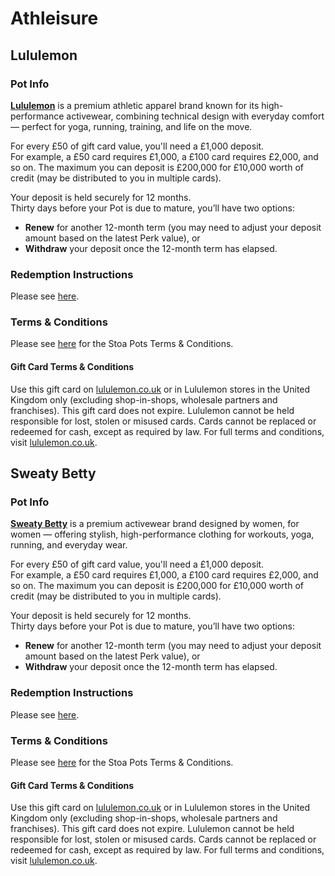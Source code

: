 # Athleisure

## Lululemon

### Pot Info

[**Lululemon**](https://www.lululemon.co.uk) is a premium athletic apparel brand known for its high-performance activewear, combining technical design with everyday comfort — perfect for yoga, running, training, and life on the move.

For every £50 of gift card value, you'll need a £1,000 deposit.\
For example, a £50 card requires £1,000, a £100 card requires £2,000, and so on. The maximum you can deposit is £200,000 for £10,000 worth of credit (may be distributed to you in multiple cards).

Your deposit is held securely for 12 months.\
Thirty days before your Pot is due to mature, you’ll have two options:

* **Renew** for another 12-month term (you may need to adjust your deposit amount based on the latest Perk value), or
* **Withdraw** your deposit once the 12-month term has elapsed.

### Redemption Instructions

Please see [here](../perk-redemption-instructions-list/athleisure.md#lululemon).

### Terms & Conditions

Please see [here](https://app.stoa.money/terms-and-conditions) for the Stoa Pots Terms & Conditions.

#### Gift Card Terms & Conditions

Use this gift card on [lululemon.co.uk](https://lululemon.co.uk) or in Lululemon stores in the United Kingdom only (excluding shop-in-shops, wholesale partners and franchises). This gift card does not expire. Lululemon cannot be held responsible for lost, stolen or misused cards. Cards cannot be replaced or redeemed for cash, except as required by law. For full terms and conditions, visit [lululemon.co.uk](https://lululemon.co.uk).

## Sweaty Betty

### Pot Info

[**Sweaty Betty**](https://www.sweatybetty.com) is a premium activewear brand designed by women, for women — offering stylish, high-performance clothing for workouts, yoga, running, and everyday wear.

For every £50 of gift card value, you'll need a £1,000 deposit.\
For example, a £50 card requires £1,000, a £100 card requires £2,000, and so on. The maximum you can deposit is £200,000 for £10,000 worth of credit (may be distributed to you in multiple cards).

Your deposit is held securely for 12 months.\
Thirty days before your Pot is due to mature, you’ll have two options:

* **Renew** for another 12-month term (you may need to adjust your deposit amount based on the latest Perk value), or
* **Withdraw** your deposit once the 12-month term has elapsed.

### Redemption Instructions

Please see [here](../perk-redemption-instructions-list/athleisure.md#sweaty-betty).

### Terms & Conditions

Please see [here](https://app.stoa.money/terms-and-conditions) for the Stoa Pots Terms & Conditions.

#### Gift Card Terms & Conditions

Use this gift card on [lululemon.co.uk](https://lululemon.co.uk) or in Lululemon stores in the United Kingdom only (excluding shop-in-shops, wholesale partners and franchises). This gift card does not expire. Lululemon cannot be held responsible for lost, stolen or misused cards. Cards cannot be replaced or redeemed for cash, except as required by law. For full terms and conditions, visit [lululemon.co.uk](https://lululemon.co.uk).
